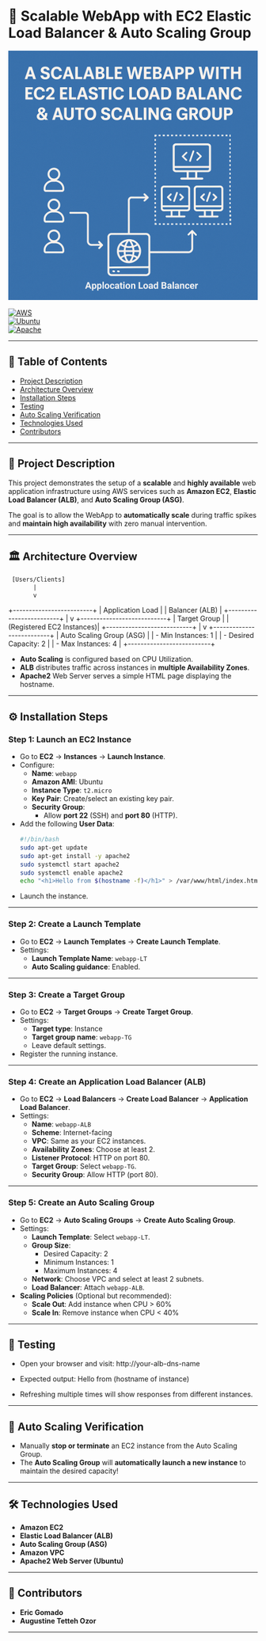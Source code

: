 # 🚀 Scalable WebApp with EC2 Elastic Load Balancer & Auto Scaling Group

![Project Banner](./A_2D_digital_graphic_illustration_features_a_proje.png)

[![AWS](https://img.shields.io/badge/AWS-Cloud-orange)](https://aws.amazon.com/)  
[![Ubuntu](https://img.shields.io/badge/Ubuntu-Server-blue)](https://ubuntu.com/)  
[![Apache](https://img.shields.io/badge/Apache-Web%20Server-red)](https://httpd.apache.org/)

---

## 📑 Table of Contents
- [Project Description](#project-description)
- [Architecture Overview](#architecture-overview)
- [Installation Steps](#installation-steps)
- [Testing](#testing)
- [Auto Scaling Verification](#auto-scaling-verification)
- [Technologies Used](#technologies-used)
- [Contributors](#contributors)

---

## 📖 Project Description
This project demonstrates the setup of a **scalable** and **highly available** web application infrastructure using AWS services such as **Amazon EC2**, **Elastic Load Balancer (ALB)**, and **Auto Scaling Group (ASG)**.

The goal is to allow the WebApp to **automatically scale** during traffic spikes and **maintain high availability** with zero manual intervention.

---

## 🏛️ Architecture Overview

     [Users/Clients]
           |
           v
+-------------------------+
|   Application Load       |
|       Balancer (ALB)      |
+-------------------------+
           |
           v
+---------------------------+
|      Target Group         |
|  (Registered EC2 Instances)|
+---------------------------+
           |
           v
+--------------------------+
|  Auto Scaling Group (ASG) |
| - Min Instances: 1        |
| - Desired Capacity: 2     |
| - Max Instances: 4        |
+--------------------------+


- **Auto Scaling** is configured based on CPU Utilization.
- **ALB** distributes traffic across instances in **multiple Availability Zones**.
- **Apache2** Web Server serves a simple HTML page displaying the hostname.

---

## ⚙️ Installation Steps

### Step 1: Launch an EC2 Instance
- Go to **EC2** → **Instances** → **Launch Instance**.
- Configure:
  - **Name**: `webapp`
  - **Amazon AMI**: Ubuntu
  - **Instance Type**: `t2.micro`
  - **Key Pair**: Create/select an existing key pair.
  - **Security Group**:
    - Allow **port 22** (SSH) and **port 80** (HTTP).
- Add the following **User Data**:
    ```bash
    #!/bin/bash
    sudo apt-get update
    sudo apt-get install -y apache2
    sudo systemctl start apache2
    sudo systemctl enable apache2
    echo "<h1>Hello from $(hostname -f)</h1>" > /var/www/html/index.html
    ```
- Launch the instance.

---

### Step 2: Create a Launch Template
- Go to **EC2** → **Launch Templates** → **Create Launch Template**.
- Settings:
  - **Launch Template Name**: `webapp-LT`
  - **Auto Scaling guidance**: Enabled.

---

### Step 3: Create a Target Group
- Go to **EC2** → **Target Groups** → **Create Target Group**.
- Settings:
  - **Target type**: Instance
  - **Target group name**: `webapp-TG`
  - Leave default settings.
- Register the running instance.

---

### Step 4: Create an Application Load Balancer (ALB)
- Go to **EC2** → **Load Balancers** → **Create Load Balancer** → **Application Load Balancer**.
- Settings:
  - **Name**: `webapp-ALB`
  - **Scheme**: Internet-facing
  - **VPC**: Same as your EC2 instances.
  - **Availability Zones**: Choose at least 2.
  - **Listener Protocol**: HTTP on port 80.
  - **Target Group**: Select `webapp-TG`.
  - **Security Group**: Allow HTTP (port 80).

---

### Step 5: Create an Auto Scaling Group
- Go to **EC2** → **Auto Scaling Groups** → **Create Auto Scaling Group**.
- Settings:
  - **Launch Template**: Select `webapp-LT`.
  - **Group Size**:
    - Desired Capacity: 2
    - Minimum Instances: 1
    - Maximum Instances: 4
  - **Network**: Choose VPC and select at least 2 subnets.
  - **Load Balancer**: Attach `webapp-ALB`.
- **Scaling Policies** (Optional but recommended):
  - **Scale Out**: Add instance when CPU > 60%
  - **Scale In**: Remove instance when CPU < 40%

---

## 🧪 Testing

- Open your browser and visit: http://your-alb-dns-name


- Expected output: Hello from (hostname of instance)


- Refreshing multiple times will show responses from different instances.

---

## 🔄 Auto Scaling Verification

- Manually **stop or terminate** an EC2 instance from the Auto Scaling Group.
- The **Auto Scaling Group** will **automatically launch a new instance** to maintain the desired capacity!

---

## 🛠️ Technologies Used

- **Amazon EC2**
- **Elastic Load Balancer (ALB)**
- **Auto Scaling Group (ASG)**
- **Amazon VPC**
- **Apache2 Web Server (Ubuntu)**

---

## 👥 Contributors

- **Eric Gomado**
- **Augustine Tetteh Ozor**

---





